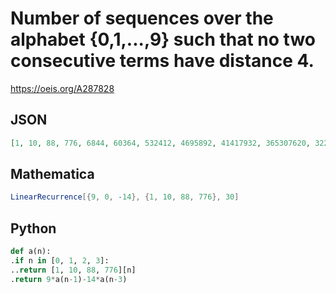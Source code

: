 # Number of sequences over the alphabet \{0,1,\.\.\.,9\} such that no two consecutive terms have distance 4\.
https://oeis.org/A287828
## JSON
```JSON
[1, 10, 88, 776, 6844, 60364, 532412, 4695892, 41417932, 365307620, 3222026092, 28418383780, 250651147340, 2210751960772, 19498910274028, 171981076403492, 1516879160180620, 13378927697789188, 118002614210453804, 1040787219651555556, 9179779989094951372]
```
## Mathematica
```Mathematica
LinearRecurrence[{9, 0, -14}, {1, 10, 88, 776}, 30]
```
## Python
```Python
def a(n):
.if n in [0, 1, 2, 3]:
..return [1, 10, 88, 776][n]
.return 9*a(n-1)-14*a(n-3)
```
